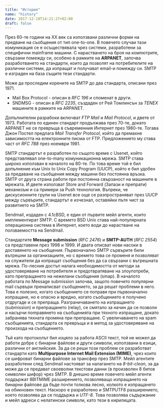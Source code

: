 ```yaml
---
title: "История"
name: "history"
date: 2017-12-10T14:21:27+02:00
draft: false
---
```


През 60-те години на ХХ век са използвани различни форми на предване на съобщения от тип one-to-one. В повечето случаи тази комуникация се е осъществявала чрез системи, разработени за специфични mainframe машини. С нарастването на броя на компютрите, свързани помежду си, особено в рамките на **ARPANET**, започва разработването на стандарти, които да позволят на потребителите на различни системи, да изпращат и получават email-и помежду си. SMTP е изграден на база същите тези стандарти.

Може да проследим корените на SMTP до два стандарта, описани през 1971.

* Mail Box Protocol - описан в *RFC 196* и споменат в други.
* SNDMSG - описан в *RFC 2235*, създаден от Рей Томлинсън за *TENEX* машините в рамките на ARPANET.

Допълнителни разрабоки включват *FTP Mail* и *Mail Protocol*, и двете от 1973. Работата по единен стандарт продължава през 70-те, докато ARPANET не се превръща в съвременния Интернет през 1980-те. Тогава Джон Постел предлага *Mail Transfer Protocol*, който да премахне зависимостта на електронните писма от FTP. Предложението му става част от *RFC 788* през ноември 1981.

SMTP стандартът е разработен по същото време с Usenet, който представлявал one-to-many комуникационна мрежа.
SMTP става широко използван в началото на 80-те. По това време той е бил допълнение към Unix to Unix Copy Program (UUCP), който е бил удобен за предаване на съобщения между машини без постоянна връзка. SMTP от друга страна работи при постоянна свързаност на машините в мрежата. И двете използват Store and Forward (Запази и препрати) механизъм и са примери за Push технология. Въпреки, че  дискусионните групи на Usenet все още се разпространяват през UUCP между сървърите, стандартът е изчезнал, оставяйки пътя чист за развитието на SMTP.

Sendmail, издаден с 4.1cBSD, е един от първите мейл агенти, които имплементират SMTP. С времето BSD Unix става най-популярната операционна система в Интернет, което води до нарастване на ползваемостта на Sendmail.

Стандартите **Message submission** (*RFC 2476*) и **SMTP-AUTH** (*RFC 2554*) са представени през 1998 и 1999. И двата описват нови насоки в доставянето на съобщения. Първоначално SMTP сървърите били вътрешни за организациите, но с времето това се променя и позволяват на служители да изпращат съобщения без да са свързани с вътрешната мрежа. По-лесния достъп налага необходимостта от методи за удостоверяване на потребителя и предотвратяване на злоупотреби, като препращането на нежелани съобщения (smap). В началото работата по Message submission започва, защото повечето популярни mail сървъри пренаписват съобщението, за да решат проблеми в него. Това е полезно, когато съобщението се поправя при първоначално изпращане, но е опасно и вредно, когато съобщението е получено отдругаде и се препраща. Разграничаването на изпращането (submission) и препращането (relay), се смятало за начин да се позволи и насърчи поmравянето на съобщенията при тяхното изпращане, докато забранява тяхната промяна при препращане. С увеличаването на spam съобщенията, стандарта се превръща и в метод за удостоверяване на произхода на съобщението.

Тъй като протоколът бил изцяло за работа ASCII текст, той не можел да работи добре с бинарни файлове и други символи, използвани в езици, различни от английския. За да се реши този проблем се разработват стандарти като **Multipurpose Internet Mail Extension (MIME)**, чрез които се шифроват бинарни файлове за трансфер през SMTP. Мейл агентите разработени след Sendmail настояват за налагането на *8-bit-clean*, за да може да се предават своеволни текстови данни (в произволен 8 битов символен шифор) чрез SMTP. В днешно време повечето мейл агенти поддържат 8BITMIME разширението, позволяващо изпращането на бинарни файлове да бъде почти толкова лесно, колкото е изпращането на обикновен текст. Наскоро е разработено и SMTPUTF8 разширението, което позволява да се поддържа и *UTF-8*. Това позволява съдържание и мейл адреси с нелатински символи, като тези в кирилицата.
